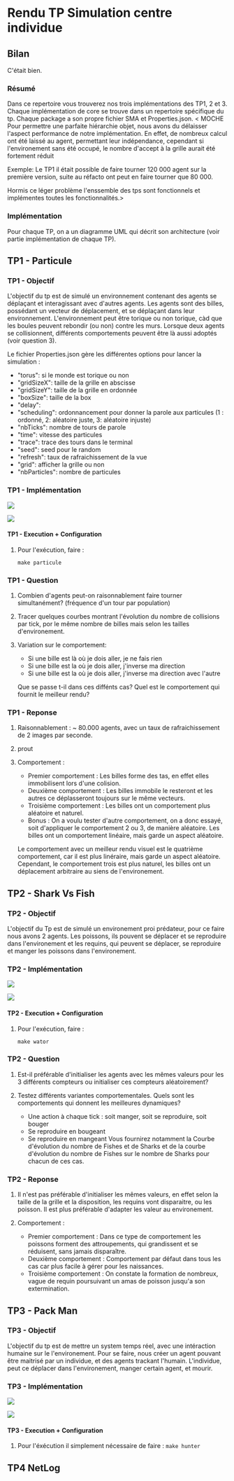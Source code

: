 # Rendu TP Simulation centre individue

## Bilan

C'était bien.

### Résumé

Dans ce repertoire vous trouverez nos trois implémentations des TP1, 2 et 3.
Chaque implémentation de core se trouve dans un repertoire spécifique du tp.
Chaque package a son propre fichier SMA et Properties.json.
< MOCHE
Pour permettre une parfaite hiérarchie objet, nous avons du délaisser l'aspect performance de notre implémentation.
En effet, de nombreux calcul ont été laissé au agent, permettant leur indépendance, cependant si l'environement sans été
occupé, le nombre d'accept à la grille aurait été fortement réduit

Exemple: Le TP1 il était possible de faire tourner 120 000 agent sur la première version, suite au réfacto ont peut en faire tourner que 80 000.

Hormis ce léger problème l'enssemble des tps sont fonctionnels et implémentes toutes les fonctionnalités.>

### Implémentation

Pour chaque TP, on a un diagramme UML qui décrit son architecture (voir partie implémentation de chaque TP).

## TP1 - Particule

### TP1 - Objectif

L'objectif du tp est de simulé un environnement contenant des agents se déplaçant et interagissant avec d'autres agents.
Les agents sont des billes, possédant un vecteur de déplacement, et se déplaçant dans leur environnement.
L'environnement peut être torique ou non torique, càd que les boules peuvent rebondir (ou non) contre les murs.
Lorsque deux agents se collisionnent, différents comportements peuvent être là aussi adoptés (voir question 3).

Le fichier Properties.json gère les différentes options pour lancer la simulation :
 * "torus": si le monde est torique ou non
 * "gridSizeX": taille de la grille en abscisse
 * "gridSizeY": taille de la grille en ordonnée
 * "boxSize": taille de la box
 * "delay":
 * "scheduling": ordonnancement pour donner la parole aux particules (1 : ordonné, 2: aléatoire juste, 3: aléatoire injuste)
 * "nbTicks": nombre de tours de parole
 * "time": vitesse des particules
 * "trace": trace des tours dans le terminal
 * "seed": seed pour le random
 * "refresh": taux de rafraichissement de la vue
 * "grid": afficher la grille ou non
 * "nbParticles": nombre de particules

### TP1 - Implémentation

![](/image/particule.png)

![](/image/particule_package.png)

#### TP1 - Execution + Configuration

1. Pour l'exécution, faire :
    ```
    make particule
    ```

### TP1 - Question

1. Combien d'agents peut-on raisonnablement faire tourner simultanément? (fréquence d'un tour par population)

2. Tracer quelques courbes montrant l'évolution du nombre de collisions par tick, por le même nombre de billes
    mais selon les tailles d'environement.

3. Variation sur le comportement:
    * Si une bille est là où je dois aller, je ne fais rien
    * Si une bille est la où je dois aller, j'inverse ma direction
    * Si une bille est la où je dois aller, j'inverse ma direction avec l'autre

    Que se passe t-il dans ces diffénts cas? Quel est le comportement qui fournit le meilleur rendu?

### TP1 - Reponse

1. Raisonnablement : ~ 80.000 agents, avec un taux de rafraichissement de 2 images par seconde.

2. prout

3. Comportement :
    * Premier comportement : Les billes forme des tas, en effet elles immobilisent lors d'une colision.
    * Deuxième comportement : Les billes immobile le resteront et les autres ce déplasseront toujours sur le même vecteurs.
    * Troisième comportement : Les billes ont un comportement plus aléatoire et naturel.
    * Bonus :
        On a voulu tester d'autre comportement, on a donc essayé, soit d'appliquer le comportement 2 ou 3, de manière aléatoire.
        Les billes ont un comportement linéaire, mais garde un aspect aléatoire.

    Le comportement avec un meilleur rendu visuel est le quatrième comportement, car il est plus linéraire, mais garde un aspect aléatoire.
    Cependant, le comportement trois est plus naturel, les billes ont un déplacement arbitraire au siens de l'environement.

## TP2 - Shark Vs Fish

### TP2 - Objectif

L'objectif du Tp est de simulé un environement proi prédateur, pour ce faire nous avons 2 agents.
Les poissons, ils pouvent se déplacer et se reproduire dans l'environement et les requins, qui
peuvent se déplacer, se reproduire et manger les poissons dans l'environement.

### TP2 - Implémentation

![](/image/wator.png)

![](/image/wator_package.png)

#### TP2 - Execution + Configuration

1.  Pour l'exécution, faire :
    ```
    make wator
    ```

### TP2 - Question

1. Est-il préférable d'initialiser les agents avec les mêmes valeurs pour les 3 différents compteurs
    ou initialiser ces compteurs aléatoirement?

2. Testez différents variantes comportementales. Quels sont les comportements qui donnent les
    meilleures dynamiques?
    * Une action à chaque tick : soit manger, soit se reproduire, soit bouger
    * Se reproduire en bougeant
    * Se reproduire en mangeant
    Vous fournirez notamment la Courbe d'évolution du nombre de Fishes et de Sharks et de la courbe
    d'évolution du nombre de Fishes sur le nombre de Sharks pour chacun de ces cas.

### TP2 - Reponse

1. Il n'est pas préférable d'initialiser les mêmes valeurs, en effet selon la taille de la grille et la disposition, les requins
    vont disparaitre, ou les poisson.
    Il est plus préférable d'adapter les valeur au environement.

2. Comportement :
    * Premier comportement : Dans ce type de comportement les poissons forment des attroupements, qui grandissent et se réduisent, sans jamais disparaître.
    * Deuxième comportement : Comportement par défaut dans tous les cas car plus facile à gérer pour les naissances.
    * Troisième comportement : On constate la formation de nombreux, vague de requin poursuivant un amas de poisson jusqu'a son extermination.

## TP3 - Pack Man

### TP3 - Objectif

L'objectif du tp est de mettre un system temps réel, avec une intéraction humaine sur le l'environement.
Pour se faire, nous créer un agent pouvant être maitrisé par un individue, et des agents trackant l'humain.
L'individue, peut ce déplacer dans l'environement, manger certain agent, et mourir.

### TP3 - Implémentation

![](/image/hunter.png)

![](/image/hunter_package.png)

#### TP3 - Execution + Configuration

1. Pour l'éxécution il simplement nécessaire de faire :
    ```make hunter```

## TP4 NetLog

